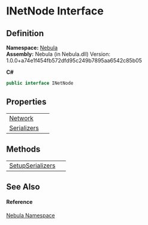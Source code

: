 # INetNode Interface




## Definition
**Namespace:** <a href="N_Nebula">Nebula</a>  
**Assembly:** Nebula (in Nebula.dll) Version: 1.0.0+a74e1f454fb572dfd95c249b7895aa6542c85b05

**C#**
``` C#
public interface INetNode
```



## Properties
<table>
<tr>
<td><a href="P_Nebula_INetNode_Network">Network</a></td>
<td> </td></tr>
<tr>
<td><a href="P_Nebula_INetNode_Serializers">Serializers</a></td>
<td> </td></tr>
</table>

## Methods
<table>
<tr>
<td><a href="M_Nebula_INetNode_SetupSerializers">SetupSerializers</a></td>
<td> </td></tr>
</table>

## See Also


#### Reference
<a href="N_Nebula">Nebula Namespace</a>  
